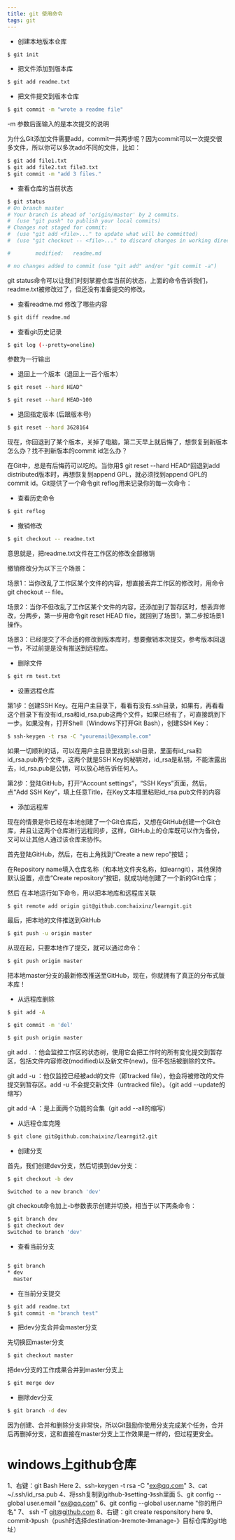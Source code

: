 ```yaml
---
title: git 使用命令 
tags: git
---
```


- 创建本地版本仓库 

```bash
$ git init
```

- 把文件添加到版本库

```bash
$ git add readme.txt
```

- 把文件提交到版本仓库

```bash
$ git commit -m "wrote a readme file"
```
-m 参数后面输入的是本次提交的说明

为什么Git添加文件需要add，commit一共两步呢？因为commit可以一次提交很多文件，所以你可以多次add不同的文件，比如：

```bash
$ git add file1.txt
$ git add file2.txt file3.txt
$ git commit -m "add 3 files."
```

- 查看仓库的当前状态

```bash
$ git status
# On branch master
# Your branch is ahead of 'origin/master' by 2 commits.
#  (use "git push" to publish your local commits)
# Changes not staged for commit:
#  (use "git add <file>..." to update what will be committed)
#  (use "git checkout -- <file>..." to discard changes in working directory)

#        modified:   readme.md

# no changes added to commit (use "git add" and/or "git commit -a")

```
git status命令可以让我们时刻掌握仓库当前的状态，上面的命令告诉我们，readme.txt被修改过了，但还没有准备提交的修改。

- 查看readme.md 修改了哪些内容

```bash
$ git diff readme.md
```

- 查看git历史记录

```bash
$ git log (--pretty=oneline)  
```
参数为一行输出

- 退回上一个版本（退回上一百个版本）

```bash
$ git reset --hard HEAD^

$ git reset --hard HEAD~100

```

- 退回指定版本 (后跟版本号)

```bash
$ git reset --hard 3628164

```
现在，你回退到了某个版本，关掉了电脑，第二天早上就后悔了，想恢复到新版本怎么办？找不到新版本的commit id怎么办？

在Git中，总是有后悔药可以吃的。当你用$ git reset --hard HEAD^回退到add distributed版本时，再想恢复到append GPL，就必须找到append GPL的commit id。Git提供了一个命令git reflog用来记录你的每一次命令：

- 查看历史命令

```bash
$ git reflog

```

- 撤销修改

```bash
$ git checkout -- readme.txt

```
意思就是，把readme.txt文件在工作区的修改全部撤销


撤销修改分为以下三个场景：

场景1：当你改乱了工作区某个文件的内容，想直接丢弃工作区的修改时，用命令git checkout -- file。

场景2：当你不但改乱了工作区某个文件的内容，还添加到了暂存区时，想丢弃修改，分两步，第一步用命令git reset HEAD file，就回到了场景1，第二步按场景1操作。

场景3：已经提交了不合适的修改到版本库时，想要撤销本次提交，参考版本回退一节，不过前提是没有推送到远程库。


- 删除文件

```bash
$ git rm test.txt

```


- 设置远程仓库

第1步：创建SSH Key。在用户主目录下，看看有没有.ssh目录，如果有，再看看这个目录下有没有id_rsa和id_rsa.pub这两个文件，如果已经有了，可直接跳到下一步。如果没有，打开Shell（Windows下打开Git Bash），创建SSH Key：

```bash
$ ssh-keygen -t rsa -C "youremail@example.com"
```
如果一切顺利的话，可以在用户主目录里找到.ssh目录，里面有id_rsa和id_rsa.pub两个文件，这两个就是SSH Key的秘钥对，id_rsa是私钥，不能泄露出去，id_rsa.pub是公钥，可以放心地告诉任何人。

第2步：登陆GitHub，打开“Account settings”，“SSH Keys”页面，然后，点“Add SSH Key”，填上任意Title，在Key文本框里粘贴id_rsa.pub文件的内容

- 添加远程库

现在的情景是你已经在本地创建了一个Git仓库后，又想在GitHub创建一个Git仓库，并且让这两个仓库进行远程同步，这样，GitHub上的仓库既可以作为备份，又可以让其他人通过该仓库来协作。

首先登陆GitHub，然后，在右上角找到“Create a new repo”按钮；

在Repository name填入仓库名称（和本地文件夹名称，如learngit），其他保持默认设置，点击“Create repository”按钮，就成功地创建了一个新的Git仓库；

然后 在本地运行如下命令，用以把本地库和远程库关联

```bash
$ git remote add origin git@github.com:haixinz/learngit.git

```
最后，把本地的文件推送到GitHub

```bash
$ git push -u origin master
```

从现在起，只要本地作了提交，就可以通过命令：

```bash
$ git push origin master
```
把本地master分支的最新修改推送至GitHub，现在，你就拥有了真正的分布式版本库！

- 从远程库删除

```bash
$ git add -A
```

```bash
$ git commit -m 'del'
```

```bash
$ git push origin master
```
git add . ：他会监控工作区的状态树，使用它会把工作时的所有变化提交到暂存区，包括文件内容修改(modified)以及新文件(new)，但不包括被删除的文件。

git add -u ：他仅监控已经被add的文件（即tracked file），他会将被修改的文件提交到暂存区。add -u 不会提交新文件（untracked file）。（git add --update的缩写）

git add -A ：是上面两个功能的合集（git add --all的缩写）


- 从远程仓库克隆

```bash
$ git clone git@github.com:haixinz/learngit2.git
```


- 创建分支

首先，我们创建dev分支，然后切换到dev分支：

```bash
$ git checkout -b dev

Switched to a new branch 'dev'
```

git checkout命令加上-b参数表示创建并切换，相当于以下两条命令：

```bash
$ git branch dev
$ git checkout dev
Switched to branch 'dev'
```

- 查看当前分支

```bash

$ git branch
* dev
  master
```

- 在当前分支提交

```bash
$ git add readme.txt 
$ git commit -m "branch test"
```

- 把dev分支合并会master分支

先切换回master分支

```bash
$ git checkout master

```
把dev分支的工作成果合并到master分支上

```bash
$ git merge dev

```

- 删除dev分支

```bash
$ git branch -d dev

```

因为创建、合并和删除分支非常快，所以Git鼓励你使用分支完成某个任务，合并后再删掉分支，这和直接在master分支上工作效果是一样的，但过程更安全。

# windows上github仓库
1、右键：git Bash Here
2、ssh-keygen -t rsa -C "ex@qq.com"
3、cat ~/.ssh/id_rsa.pub
4、将ssh复制到github-》setting-》ssh里面
5、git config --global user.email "ex@qq.com"
6、git config --global user.name "你的用户名"
7、 ssh -T git@github.com
8、右键：git create responsitory here
9、commit-》push（push时选择destination-》remote-》manage-》目标仓库的git地址）

